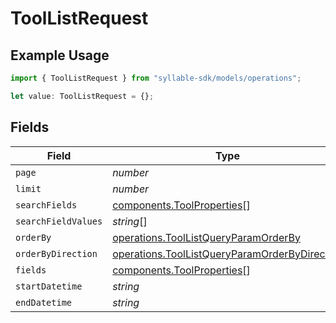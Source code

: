 # ToolListRequest

## Example Usage

```typescript
import { ToolListRequest } from "syllable-sdk/models/operations";

let value: ToolListRequest = {};
```

## Fields

| Field                                                                                                          | Type                                                                                                           | Required                                                                                                       | Description                                                                                                    |
| -------------------------------------------------------------------------------------------------------------- | -------------------------------------------------------------------------------------------------------------- | -------------------------------------------------------------------------------------------------------------- | -------------------------------------------------------------------------------------------------------------- |
| `page`                                                                                                         | *number*                                                                                                       | :heavy_minus_sign:                                                                                             | N/A                                                                                                            |
| `limit`                                                                                                        | *number*                                                                                                       | :heavy_minus_sign:                                                                                             | N/A                                                                                                            |
| `searchFields`                                                                                                 | [components.ToolProperties](../../models/components/toolproperties.md)[]                                       | :heavy_minus_sign:                                                                                             | N/A                                                                                                            |
| `searchFieldValues`                                                                                            | *string*[]                                                                                                     | :heavy_minus_sign:                                                                                             | N/A                                                                                                            |
| `orderBy`                                                                                                      | [operations.ToolListQueryParamOrderBy](../../models/operations/toollistqueryparamorderby.md)                   | :heavy_minus_sign:                                                                                             | N/A                                                                                                            |
| `orderByDirection`                                                                                             | [operations.ToolListQueryParamOrderByDirection](../../models/operations/toollistqueryparamorderbydirection.md) | :heavy_minus_sign:                                                                                             | N/A                                                                                                            |
| `fields`                                                                                                       | [components.ToolProperties](../../models/components/toolproperties.md)[]                                       | :heavy_minus_sign:                                                                                             | N/A                                                                                                            |
| `startDatetime`                                                                                                | *string*                                                                                                       | :heavy_minus_sign:                                                                                             | N/A                                                                                                            |
| `endDatetime`                                                                                                  | *string*                                                                                                       | :heavy_minus_sign:                                                                                             | N/A                                                                                                            |